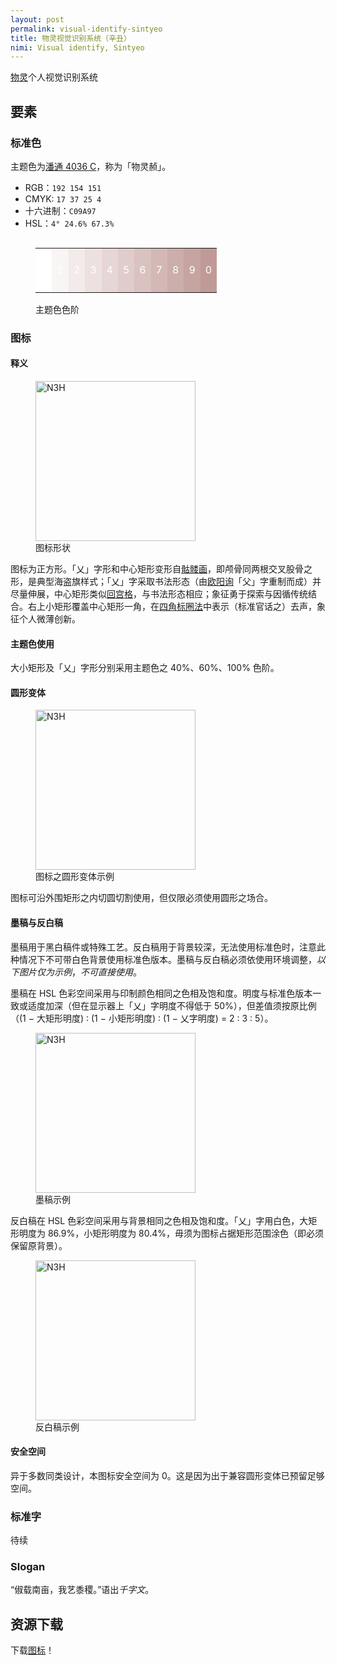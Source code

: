 ```yaml
---
layout: post
permalink: visual-identify-sintyeo
title: 物灵视觉识别系统（辛丑）
nimi: Visual identify, Sintyeo
---
```


<u>物灵</u>个人视觉识别系统

## 要素

### 标准色 

主题色为[潘通 4036 C][main-colour]，称为「物灵赪」。
- RGB：`192 154 151`
- CMYK: `17 37 25 4`
- 十六进制：`C09A97`
- HSL：`4° 24.6% 67.3%`

<figure style="max-width:85vw;overflow:auto">
	<table style="line-height:4em;color:white">
		<tr>
<td style="background:rgb(255,255,255)">0</td>
<td style="background:rgb(249,245,245)">1</td>
<td style="background:rgb(242,235,234)">2</td>
<td style="background:rgb(236,225,224)">3</td>
<td style="background:rgb(230,214,213)">4</td>
<td style="background:rgb(224,204,203)">5</td>
<td style="background:rgb(217,194,192)">6</td>
<td style="background:rgb(211,184,182)">7</td>
<td style="background:rgb(204,174,172)">8</td>
<td style="background:rgb(198,164,161)">9</td>
<td style="background:rgb(192,154,151)">0</td>
		</tr>
	</table>
	<figcaption>主题色色阶</figcaption>
</figure>

### 图标

#### 释义

<figure>
	<img src="/gallery/avatar-new.png" alt="N3H" width="256" alt="图标 PNG 预览图" />
	<figcaption>图标形状</figcaption>
</figure>

图标为正方形。「乂」字形和中心矩形变形自[骷髅画][skull]，即颅骨同两根交叉股骨之形，是典型海盗旗样式；「乂」字采取书法形态（由<u>欧阳询</u>「父」字重制而成）并尽量伸展，中心矩形类似[回宫格][hui]，与书法形态相应；象征勇于探索与因循传统结合。右上小矩形覆盖中心矩形一角，在[四角标圈法][four-corners]中表示（标准官话之）去声，象征个人微薄创新。

#### 主题色使用

大小矩形及「乂」字形分别采用主题色之 40%、60%、100% 色阶。

#### 圆形变体

<figure>
	<img src="/gallery/avatar-in-circle.png" alt="N3H" width="256" alt="图标之圆形变体 PNG 预览图" />
	<figcaption>图标之圆形变体示例</figcaption>
</figure>

图标可沿外围矩形之内切圆切割使用，但仅限必须使用圆形之场合。

#### 墨稿与反白稿

墨稿用于黑白稿件或特殊工艺。反白稿用于背景较深，无法使用标准色时，注意此种情况下不可带白色背景使用标准色版本。墨稿与反白稿必须依使用环境调整，*以下图片仅为示例*，*不可直接使用*。

墨稿在 HSL 色彩空间采用与印制颜色相同之色相及饱和度。明度与标准色版本一致或适度加深（但在显示器上「乂」字明度不得低于 50%），但差值须按原比例（(1 &#8722; 大矩形明度) &#8758; (1 &#8722; 小矩形明度) &#8758; (1 &#8722; 乂字明度) = 2 &#8758; 3 &#8758; 5）。

<figure>
	<img src="/gallery/avatar-black.png" alt="N3H" width="256" alt="图标墨稿 PNG 预览图" />
	<figcaption>墨稿示例</figcaption>
</figure>

反白稿在 HSL 色彩空间采用与背景相同之色相及饱和度。「乂」字用白色，大矩形明度为 86.9%，小矩形明度为 80.4%，毋须为图标占据矩形范围涂色（即必须保留原背景）。

<figure>
	<img src="/gallery/avatar-white.png" alt="N3H" width="256" alt="图标反白稿 PNG 预览图" />
	<figcaption>反白稿示例</figcaption>
</figure>

#### 安全空间

异于多数同类设计，本图标安全空间为 0。这是因为出于兼容圆形变体已预留足够空间。

### 标准字

待续

### Slogan

<q>俶载南亩，我艺黍稷。</q>语出<cite>千字文</cite>。

## 资源下载

下载<a href="/gallery/avatar.svg" download>图标</a>！

[main-colour]: https://www.pantone.com/color-finder/4036-C
[skull]: https://en.wikipedia.org/wiki/Skull_and_crossbones_(symbol)
[hui]: https://baike.baidu.com/item/回宫格
[four-corners]: https://zh.wikipedia.org/wiki/四角標圈法

